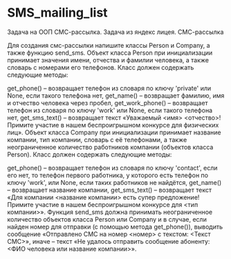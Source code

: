 # SMS_mailing_list
Задача на ООП СМС-рассылка. Задача из яндекс лицея.
СМС-рассылка

Для создания смс-рассылки напишите классы Person и Company, а также функцию send_sms.
Объект класса Person при инициализации принимает значения имени, отчества и фамилии человека, а также словарь с номерами его телефонов.
Класс должен содержать следующие методы:

get_phone() – возвращает телефон из словаря по ключу 'private' или None, если такого телефона нет,
get_name() – возвращает фамилию, имя и отчество человека через пробел,
get_work_phone() – возвращает телефон из словаря по ключу 'work' или None, если такого телефона нет,
get_sms_text() – возвращает текст «Уважаемый <имя> <отчество>! Примите участие в нашем беспроигрышном конкурсе для физических лиц».
Объект класса Company при инициализации принимает название компании, тип компании, словарь с её телефонами, а также неограниченное количество работников компании (объектов класса Person).
Класс должен содержать следующие методы:

get_phone() – возвращает телефон из словаря по ключу 'contact', если его нет, то телефон первого работника, у которого есть телефон по ключу 'work', или None, если таких работников не найдётся,
get_name() – возвращает название компании,
get_sms_text() – возвращает текст «Для компании <название компании> есть супер предложение! Примите участие в нашем беспроигрышном конкурсе для <тип компании>».
Функция send_sms должна принимать неограниченное количество объектов класса Person или Company и в случае, если найден номер для отправки (с помощью метода get_phone()), выводить сообщение «Отправлено СМС на номер <номер> с текстом: <Текст СМС>», иначе – текст «Не удалось отправить сообщение абоненту: <ФИО человека или название компании>».
